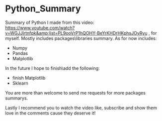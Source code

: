 # Python_Summary
Summary of Python I made from this video: https://www.youtube.com/watch?v=WGJJIrtnfpk&amp;list=PL9ooVrP1hQOHY-BeYrKHDrHKphsJOyRyu , for myself.
Mostly includes packages\libraries summary.
As for now includes:
- Numpy
- Pandas
- Matplotlib

In the future I hope to finish\add the following:
- finish Matplotlib
- Sklearn

You are more than welcome to send me requests for more packages summarys.

Lastly I recommend you to watch the video like, subscribe and show them love in the comments cause they deserve it!
